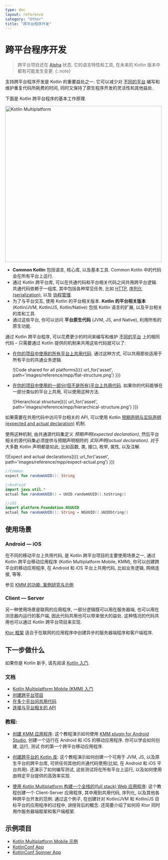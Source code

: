 ```yaml
---
type: doc
layout: reference
category: "Other"
title: "跨平台程序开发"
---
```


# 跨平台程序开发

> 跨平台项目还在 [Alpha](evolution/components-stability.html) 状态.
它的语言特性和工具, 在未来的 Kotlin 版本中都有可能发生变更.
{:.note}

支持跨平台程序开发是 Kotlin 的重要益处之一.
它可以减少对 [不同的平台](mpp-supported-platforms.html) 编写和维护重复代码所耗费的时间,
同时又保持了原生程序开发的灵活性和其他益处.

下面是 Kotlin 跨平台程序的基本工作原理.

<img class="img-responsive" src="{{ url_for('asset', path='images/reference/mpp/kotlin-multiplatform.png' )}}" alt
="Kotlin Multiplatform" width="500" />

*   **Common Kotlin** 包括语言, 核心库, 以及基本工具. Common Kotlin 中的代码会在所有平台上运行.
*   通过 Kotlin 跨平台库, 可以在共通代码和平台相关代码之间共用跨平台逻辑.
共通代码依赖于一组库, 其中包括各种常见任务,
比如 [HTTP](http://ktor.io/clients/http-client/multiplatform.html),
[序列化(serialization)](https://github.com/Kotlin/kotlinx.serialization),
以及 [协程管理](https://github.com/Kotlin/kotlinx.coroutines).
*   为了与平台交互, 使用 Kotlin 的平台相关版本.
**Kotlin 的平台相关版本**(Kotlin/JVM, Kotlin/JS, Kotlin/Native) 包括 Kotlin 语言的扩展, 以及平台相关的库和工具.
*   通过这些平台, 你可以访问 **平台原生代码** (JVM, JS, and Native), 利用所有的原生功能.

通过 Kotlin 跨平台程序, 可以花费更少的时间来编写和维护 [不同的平台](mpp-supported-platforms.html) 上的相同代码
 – 只需要通过 Kotlin 提供的机制来共用这些代码就可以了:

*   [在你的项目中使用的所有平台上共用代码](mpp-share-on-platforms.html#share-code-on-all-platforms).
通过这种方式, 可以共用那些适用于所有平台的共通业务逻辑.

    ![Code shared for all platforms]({{ url_for('asset', path='images/reference/mpp/flat-structure.png') }})

*   [在你的项目中使用的一部分(但不是所有)平台上共用代码](mpp-share-on-platforms.html#share-code-on-similar-platforms).
如果你的代码能够在一部分类似的平台上共用, 可以使用这种方法.

    ![Hierarchical structure]({{ url_for('asset', path='images/reference/mpp/hierarchical-structure.png') }})

如果需要在共用代码中访问平台相关的 API, 可以使用 Kotlin [预期声明与实际声明(expected and actual declaration)](mpp-connect-to-apis.html) 机制.

使用这种机制, 由共通源代码集定义 *预期声明(expected declaration)*,
然后平台相关的源代码集必须提供与预期声明相符的 *实际声明(actual declaration)*.
对于大多数 Kotlin 声明都是如此, 比如函数, 类, 接口, 枚举, 属性, 以及注解.

![Expect and actual declarations]({{ url_for('asset', path='images/reference/mpp/expect-actual.png') }})

<div class="sample" markdown="1" theme="idea" data-highlight-only>

```kotlin
//Common
expect fun randomUUID(): String
```

</div>

<div class="sample" markdown="1" theme="idea" data-highlight-only>

```kotlin
//Android
import java.util.*
actual fun randomUUID() = UUID.randomUUID().toString()
```

</div>

<div class="sample" markdown="1" theme="idea" data-highlight-only>

```kotlin
//iOS
import platform.Foundation.NSUUID
actual fun randomUUID(): String = NSUUID().UUIDString()
```

</div>

## 使用场景

### Android — iOS

在不同的移动平台上共用代码, 是 Kotlin 跨平台项目的主要使用场景之一,
通过 Kotlin 跨平台移动应用程序 (Kotlin Multiplatform Mobile, KMM),
你可以创建跨平台的移动应用程序, 在 Android 和 iOS 平台上共用代码, 比如业务逻辑, 网络连接, 等等.

参见 [KMM 的功能, 案例研究与示例](https://kotlinlang.org/lp/mobile/)

### Client — Server

另一种使用场景是联网的应用程序, 一部分逻辑既可以用在服务器端, 也可以用在浏览器内运行的客户端, 因此代码共用也可以带来很大的益处.
这种情况的代码共用也可以通过 Kotlin 跨平台项目来实现.

[Ktor 框架](https://ktor.io/) 适合于在联网的应用程序中创建异步的服务器端程序和客户端程序.

## 下一步做什么

如果你是 Kotlin 新手, 请先阅读 [Kotlin 入门](/docs/tutorials/getting-started.html).

### 文档

* [Kotlin Multiplatform Mobile (KMM) 入门](https://kotlinlang.org/docs/mobile/getting-started.html)
* [创建跨平台项目](mpp-create-lib.html)
* [在多个平台间共用代码](mpp-share-on-platforms.html)
* [连接与平台相关的 API](mpp-connect-to-apis.html)

### 教程:

* [创建 KMM 应用程序](https://kotlinlang.org/docs/mobile/create-first-app.html):
  这个教程演示如何使用 [KMM plugin for Android Studio](https://plugins.jetbrains.com/plugin/14936-kotlin-multiplatform-mobile),
  创建一个运行在 Android 和 iOS 的移动应用程序.
你可以学会如何创建, 运行, 测试 你的第一个跨平台移动应用程序.

* [创建跨平台的 Kotlin 库](/docs/tutorials/mpp/multiplatform-library.html):
  这个教程演示如何创建一个可用于 JVM, JS, 以及原生平台的跨平台库, 可供任何其他的共通代码使用(比如, 在 Android 和 iOS 平台共用).
  还演示了如何编写测试, 这些测试将在所有平台上运行, 以及如何使用由特定平台提供的高效率实现.

* [使用 Kotlin Multiplatform 构建一个全栈的(full stack) Web 应用程序](https://play.kotlinlang.org/hands-on/Full%20Stack%20Web%20App%20with%20Kotlin%20Multiplatform/01_Introduction):
  这个教程创建一个 Client-Server 应用程序, 其中用到共用代码, 序列化, 以及其他各种跨平台开发的范例.
  通过这个例子, 在创建针对 Kotlin/JVM 和 Kotlin/JS 目标平台的应用程序的过程中, 讲授背后的概念.
  还简要介绍了如何将 Ktor 同时用作服务器端框架和客户端框架.

## 示例项目

- [Kotlin Multiplatform Mobile 示例](https://kotlinlang.org/docs/mobile/samples.html)
- [KotlinConf App](https://github.com/JetBrains/kotlinconf-app)
- [KotlinConf Spinner App](https://github.com/jetbrains/kotlinconf-spinner)
